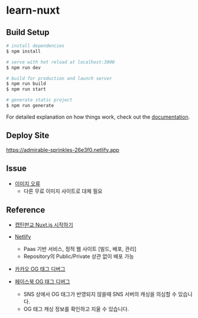 # learn-nuxt

## Build Setup

```bash
# install dependencies
$ npm install

# serve with hot reload at localhost:3000
$ npm run dev

# build for production and launch server
$ npm run build
$ npm run start

# generate static project
$ npm run generate
```

For detailed explanation on how things work, check out the [documentation](https://nuxtjs.org).

## Deploy Site
https://admirable-sprinkles-26e3f0.netlify.app

## Issue
- [이미지 오류](https://www.inflearn.com/questions/980077/db-json-%EC%97%90-%EC%A0%9C%EA%B3%B5%EB%90%98%EB%8A%94-imgurl-%EC%84%9C%EB%B9%84%EC%8A%A4%EA%B0%80-%EC%A2%85%EB%A3%8C%EB%90%9C%EB%93%AF%ED%95%98%EB%84%A4%EC%9A%94)
  - 다른 무료 이미지 사이트로 대체 필요

## Reference
- [캡틴판교 Nuxt.js 시작하기](https://www.inflearn.com/course/%EB%84%89%EC%8A%A4%ED%8A%B8-%EC%8B%9C%EC%9E%91%ED%95%98%EA%B8%B0/dashboard)

- [Netlify](https://app.netlify.com/teams/meloning/overview)
  - Paas 기반 서비스, 정적 웹 사이트 [빌드, 배포, 관리]
  - Repository의 Public/Private 상관 없이 배포 가능

- [카카오 OG 태그 디버그](https://developers.kakao.com/tool/clear/og)
- [페이스북 OG 태그 디버그](https://developers.facebook.com/tools/debug)
  - SNS 상에서 OG 태그가 반영되지 않을때 SNS 서버의 캐싱을 의심할 수 있습니다.
  - OG 태그 캐싱 정보를 확인하고 지울 수 있습니다.
